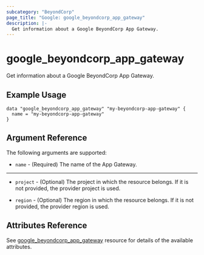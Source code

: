 ```yaml
---
subcategory: "BeyondCorp"
page_title: "Google: google_beyondcorp_app_gateway"
description: |-
  Get information about a Google BeyondCorp App Gateway.
---
```


# google\_beyondcorp\_app\_gateway

Get information about a Google BeyondCorp App Gateway.

## Example Usage

```hcl
data "google_beyondcorp_app_gateway" "my-beyondcorp-app-gateway" {
  name = "my-beyondcorp-app-gateway"
}
```

## Argument Reference

The following arguments are supported:

* `name` - (Required) The name of the App Gateway.

- - -

* `project` - (Optional) The project in which the resource belongs. If it
    is not provided, the provider project is used.

* `region` - (Optional) The region in which the resource belongs. If it
    is not provided, the provider region is used.

## Attributes Reference

See [google_beyondcorp_app_gateway](https://registry.terraform.io/providers/hashicorp/google/latest/docs/resources/beyondcorp_app_gateway) resource for details of the available attributes.
